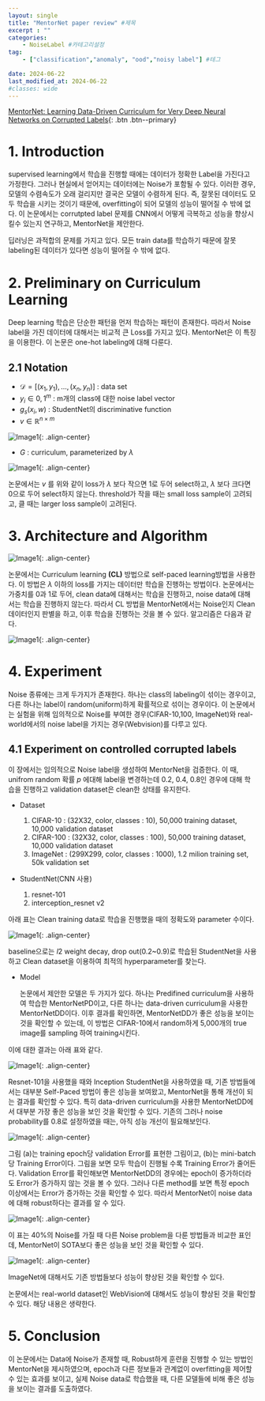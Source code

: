 ```yaml
---
layout: single
title: "MentorNet paper review" #제목
excerpt : ""
categories: 
    - NoiseLabel #카테고리설정
tag: 
    - ["classification","anomaly", "ood","noisy label"] #테그

date: 2024-06-22
last_modified_at: 2024-06-22
#classes: wide    
---
```


[MentorNet: Learning Data-Driven Curriculum for Very Deep Neural Networks on Corrupted Labels](https://arxiv.org/pdf/1712.05055){: .btn .btn--primary}

# 1. Introduction
supervised learning에서 학습을 진행할 때에는 데이터가 정확한 Label을 가진다고 가정한다. 그러나 현실에서 얻어지는 데이터에는 Noise가 포함될 수 있다. 이러한 경우, 모델의 수렴속도가 오래 걸리지만 결국은 모델이 수렴하게 된다. 즉, 잘못된 데이터도 모두 학습을 시키는 것이기 때문에, overfitting이 되어 모델의 성능이 떨어질 수 밖에 없다. 이 논문에서는 corrutpted label 문제를 CNN에서 어떻게 극복하고 성능을 향상시킬수 있는지 연구하고, MentorNet을 제안한다. 

딥러닝은 과적합의 문제를 가지고 있다. 모든 train data를 학습하기 때문에 잘못 labeling된 데이터가 있다면 성능이 떨어질 수 밖에 없다. 

# 2.  Preliminary on Curriculum Learning
Deep learning 학습은 단순한 패턴을 먼저 학습하는 패턴이 존재한다. 따라서 Noise label을 가진 데이터에 대해서는 비교적 큰 Loss를 가지고 있다. MentorNet은 이 특징을 이용한다.
이 논문은 one-hot labeling에 대해 다룬다.

## 2.1 Notation

* $\mathcal{D} = [{(x_1,y_1),...,(x_n,y_n)}]$ : data set
* $y_i \in {0,1}^m$ : m개의 class에 대한 noise label vector
* $g_s(x_i,w)$ : StudentNet의 discriminative function
* $v \in \mathbb{R}^{n \times m}$

![Image1](/assets/images/anomalydetection/Mentornet/image1.png){: .align-center}

* $G$ : curriculum, parameterized by $\lambda$

![Image1](/assets/images/anomalydetection/Mentornet/image2.png){: .align-center}

논문에서는 $v$ 를 위와 같이 loss가 $\lambda$ 보다 작으면 1로 두어 select하고, $\lambda$ 보다 크다면 0으로 두어 select하지 않는다. threshold가 작을 때는 small loss sample이 고려되고, 클 때는 larger loss sample이 고려된다.

# 3. Architecture and Algorithm
![Image1](/assets/images/anomalydetection/Mentornet/image3.png){: .align-center}

논문에서는 Curriculum learning **(CL)** 방법으로 self-paced learning방법을 사용한다. 이 방법은 $\lambda$ 이하의 loss를 가지는 데이터만 학습을 진행하는 방법이다. 논문에서는 가중치를 0과 1로 두어, clean data에 대해서는 학습을 진행하고, noise data에 대해서는 학습을 진행하지 않는다. 따라서 CL 방법을 MentorNet에서는 Noise인지 Clean데이터인지 판별을 하고, 이후 학습을 진행하는 것을 볼 수 있다.
알고리즘은 다음과 같다.

![Image1](/assets/images/anomalydetection/Mentornet/image4.png){: .align-center}


# 4. Experiment
Noise 종류에는 크게 두가지가 존재한다. 하나는 class의 labeling이 섞이는 경우이고, 다른 하나는 label이 random(uniform)하게 확률적으로 섞이는 경우이다. 이 논문에서는 실험을 위해 임의적으로 Noise를 부여한 경우(CIFAR-10,100, ImageNet)와 real-world에서의 noise label을 가지는 경우(Webvision)를 다루고 있다.

## 4.1 Experiment on controlled corrupted labels
이 장에서는 임의적으로 Noise label을 생성하여 MentorNet을 검증한다. 이 때, unifrom random 확률 $p$ 에대해 label을 변경하는데 0.2, 0.4, 0.8인 경우에 대해 학습을 진행하고 validation dataset은 clean한 상태를 유지한다.

* Dataset
    
    1. CIFAR-10 : (32X32, color, classes : 10), 50,000 training dataset, 10,000 validation dataset
    2. CIFAR-100 : (32X32, color, classes : 100), 50,000 training dataset, 10,000 validation dataset
    3. ImageNet : (299X299, color, classes : 1000), 1.2 milion training set, 50k validation set

* StudentNet(CNN 사용)

    1. resnet-101
    2. interception_resnet v2

아래 표는 Clean training data로 학습을 진행했을 때의 정확도와 parameter 수이다.
    
![Image1](/assets/images/anomalydetection/Mentornet/image5.png){: .align-center}

baseline으로는 $l2$ weight decay, drop out(0.2~0.9)로 학습된 StudentNet을 사용하고 Clean dataset을 이용하여 최적의 hyperparameter를 찾는다.

* Model

    논문에서 제안한 모델은 두 가지가 있다. 하나는 Predifined curriculum을 사용하여 학습한 MentorNetPD이고, 다른 하나는 data-driven curriculum을 사용한 MentorNetDD이다. 이후 결과를 확인하면, MentorNetDD가 좋은 성능을 보이는 것을 확인할 수 있는데, 이 방법은 CIFAR-10에서 random하게 5,000개의 true image를 sampling 하여 training시킨다.
    
이에 대한 결과는 아래 표와 같다.

![Image1](/assets/images/anomalydetection/Mentornet/image6.png){: .align-center}



Resnet-101을 사용했을 때와 Inception StudentNet을 사용하였을 때, 기존 방법들에서는 대부분 Self-Paced 방법이 좋은 성능을 보여왔고, MentorNet을 통해 개선이 되는 결과를 확인할 수 있다. 특히 data-driven curriculum을 사용한 MentorNetDD에서 대부분 가장 좋은 성능을 보인 것을 확인할 수 있다. 기존의 그러나 noise probability를 0.8로 설정하였을 때는, 아직 성능 개선이 필요해보인다.

![Image1](/assets/images/anomalydetection/Mentornet/image7.jpg){: .align-center}

그림 (a)는 training epoch당 validation Error를 표현한 그림이고, (b)는 mini-batch당 Training Error이다. 그림을 보면 모두 학습이 진행될 수록 Training Error가 줄어든다. Validation Error를 확인해보면 MentorNetDD의 경우에는 epoch이 증가하더라도 Error가 증가하지 않는 것을 볼 수 있다. 그러나 다른 method를 보면 특정 epoch 이상에서는 Error가 증가하는 것을 확인할 수 있다. 따라서 MentorNet이 noise data에 대해 robust하다는 결과를 알 수 있다.

![Image1](/assets/images/anomalydetection/Mentornet/image8.jpg){: .align-center}

이 표는 40%의 Noise를 가질 때 다른 Noise problem을 다룬 방법들과 비교한 표인데, MentorNet이 SOTA보다 좋은 성능을 보인 것을 확인할 수 있다.

![Image1](/assets/images/anomalydetection/Mentornet/image9.jpg){: .align-center}

ImageNet에 대해서도 기존 방법들보다 성능이 향상된 것을 확인할 수 있다.

논문에서는 real-world dataset인 WebVision에 대해서도 성능이 향상된 것을 확인할 수 있다. 해당 내용은 생략한다.

# 5. Conclusion

이 논문에서는 Data에 Noise가 존재할 때, Robust하게 훈련을 진행할 수 있는 방법인 MentorNet을 제시하였으며, epoch과 다른 정보들과 관계없이 overfitting을 제어할 수 있는 효과를 보이고, 실제 Noise data로 학습했을 때, 다른 모델들에 비해 좋은 성능을 보이는 결과를 도출하였다.
